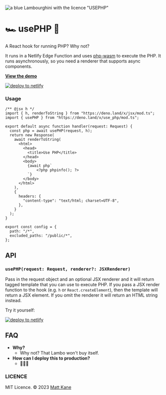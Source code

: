 ![a blue Lambourghini with the licence "USEPHP"](https://github.com/ascorbic/use-php/assets/213306/3f019612-2a81-447a-9f52-f9125f4c4a1b)

# 🏎️ usePHP 💨

A React hook for running PHP? Why not?

It runs in a Netlify Edge Function and uses [php-wasm](https://github.com/seanmorris/php-wasm) to execute the PHP. It runs asynchronously, so you need a renderer that supports async components.

**[View the demo](https://php-edge.netlify.app/)**

[![deploy to netlify](https://www.netlify.com/img/deploy/button.svg)](https://app.netlify.com/start/deploy?repository=https://github.com/ascorbic/use-php)

### Usage

```tsx filename=netlify/edge-functions/php.tsx
/** @jsx h */
import { h, renderToString } from "https://deno.land/x/jsx/mod.ts";
import { usePHP } from "https://deno.land/x/use_php/mod.ts";

export default async function handler(request: Request) {
  const php = await usePHP(request, h);
  return new Response(
    await renderToString(
      <html>
        <head>
          <title>Use PHP</title>
        </head>
        <body>
          {await php`
              <?php phpinfo(); ?>
          `}
        </body>
      </html>
    ),
    {
      headers: {
        "content-type": "text/html; charset=UTF-8",
      },
    }
  );
}

export const config = {
  path: "/*",
  excluded_paths: "/public/*",
};
```

## API

### `usePHP(request: Request, renderer?: JSXRenderer)`

Pass in the request object and an optional JSX renderer and it will return tagged template that you can use to execute PHP. If you pass a JSX render function to the hook (e.g. `h` or `React.createElement`), then the template will return a JSX element. If you omit the renderer it will return an HTML string instead.

Try it yourself:

[![deploy to netlify](https://www.netlify.com/img/deploy/button.svg)](https://app.netlify.com/start/deploy?repository=https://github.com/ascorbic/use-php)

## FAQ

- **Why?**
  - Why not? That Lambo won't buy itself.
- **How can I deploy this to production?**
  - 🤦🏻‍♂️ 

### LICENCE

MIT Licence. © 2023 [Matt Kane](https://github.com/ascorbic)
